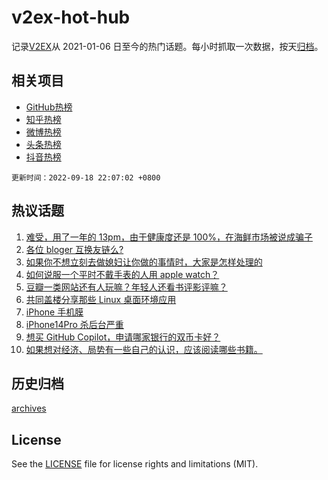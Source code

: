 # v2ex-hot-hub

 记录[V2EX](https://www.v2ex.com/)从 2021-01-06 日至今的热门话题。每小时抓取一次数据，按天[归档](archives)。
 
 ## 相关项目

- [GitHub热榜](https://github.com/lonnyzhang423/github-hot-hub)
- [知乎热榜](https://github.com/lonnyzhang423/zhihu-hot-hub)
- [微博热榜](https://github.com/lonnyzhang423/weibo-hot-hub)
- [头条热榜](https://github.com/lonnyzhang423/toutiao-hot-hub)
- [抖音热榜](https://github.com/lonnyzhang423/douyin-hot-hub)


 `更新时间：2022-09-18 22:07:02 +0800`

## 热议话题

1. [难受，用了一年的 13pm，由于健康度还是 100%，在海鲜市场被说成骗子](https://www.v2ex.com/t/881004)
1. [各位 bloger 互换友链么?](https://www.v2ex.com/t/880945)
1. [如果你不想立刻去做媳妇让你做的事情时，大家是怎样处理的](https://www.v2ex.com/t/880897)
1. [如何说服一个平时不戴手表的人用 apple watch？](https://www.v2ex.com/t/880950)
1. [豆瓣一类网站还有人玩嘛？年轻人还看书评影评嘛？](https://www.v2ex.com/t/880990)
1. [共同盖楼分享那些 Linux 桌面环境应用](https://www.v2ex.com/t/880985)
1. [iPhone 手机膜](https://www.v2ex.com/t/880975)
1. [iPhone14Pro 杀后台严重](https://www.v2ex.com/t/880914)
1. [想买 GitHub Copilot，申请哪家银行的双币卡好？](https://www.v2ex.com/t/880961)
1. [如果想对经济、局势有一些自己的认识，应该阅读哪些书籍。](https://www.v2ex.com/t/881086)

## 历史归档

[archives](archives)

## License

See the [LICENSE](LICENSE) file for license rights and limitations (MIT).
